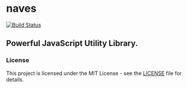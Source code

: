 # naves

[![Build Status](https://travis-ci.org/narekkeryan/naves.svg)](https://travis-ci.org/narekkeryan/naves)

## Powerful JavaScript Utility Library.

### License

This project is licensed under the MIT License - see the [LICENSE](./LICENSE) file for details.
